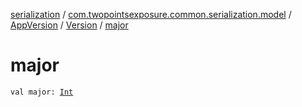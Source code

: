 [serialization](../../../index.md) / [com.twopointsexposure.common.serialization.model](../../index.md) / [AppVersion](../index.md) / [Version](index.md) / [major](./major.md)

# major

`val major: `[`Int`](https://kotlinlang.org/api/latest/jvm/stdlib/kotlin/-int/index.html)